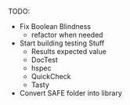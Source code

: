TODO:
- Fix Boolean Blindness
  - refactor when needed
- Start building testing Stuff
  - Results expected value
  - DocTest
  - hspec
  - QuickCheck
  - Tasty
- Convert SAFE folder into library
